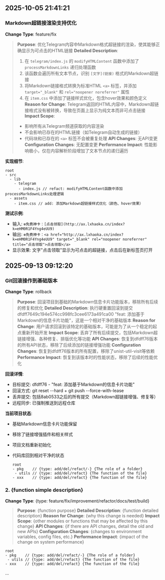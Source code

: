 ## 2025-10-05 21:41:21

### Markdown超链接渲染支持优化

**Change Type**: feature/fix

> **Purpose**: 优化Telegram内容中Markdown格式超链接的渲染，使其能够正确显示为可点击的HTML链接
> **Detailed Description**: 
> 1. 在 `telegram/index.js` 的 `modifyHTMLContent` 函数中添加了 `processMarkdownLinks` 递归处理函数
> 2. 该函数会遍历所有文本节点，识别 `[文字](链接)` 格式的Markdown超链接
> 3. 将Markdown链接格式转换为标准HTML `<a>` 标签，并添加 `target="_blank"` 和 `rel="noopener noreferrer"` 属性
> 4. 在 `item.css` 中添加了链接样式优化，包含hover效果和颜色定义
> **Reason for Change**: Telegram返回的HTML内容中，Markdown超链接格式没有被转换，导致在页面上显示为纯文本而非可点击链接
> **Impact Scope**: 
> - 影响所有从Telegram频道获取的内容渲染
> - 不会影响已存在的HTML链接（如Telegram自动生成的链接）
> - 代码块和已存在的 `<a>` 标签不会被重复处理
> **API Changes**: 无API变更
> **Configuration Changes**: 无配置变更
> **Performance Impact**: 性能影响极小，仅在内容解析阶段增加了文本节点的递归遍历

**实现细节**:
```
root
- src
  - lib
    - telegram
      - index.js // refact: modifyHTMLContent函数中添加processMarkdownLinks处理逻辑
  - assets
    - item.css // add: 添加Markdown超链接样式优化（颜色、hover效果）
```

**测试示例**:
- 输入: `❇️免费神卡：[点击领取](http://ax.lxhaoka.cn/index?k=eHM0R1F4Yng4eUU9)`
- 输出: `❇️免费神卡：<a href="http://ax.lxhaoka.cn/index?k=eHM0R1F4Yng4eUU9" target="_blank" rel="noopener noreferrer" title="点击领取">点击领取</a>`
- 显示效果: 文字"点击领取"显示为可点击的超链接，点击后在新标签页打开

## 2025-09-13 09:12:20

### Git回滚操作到基础版本

**Change Type**: rollback

> **Purpose**: 回滚项目到基础的Markdown信息卡片功能版本，移除所有后续的修复和优化
> **Detailed Description**: 执行硬重置回滚到提交dfdff7649c194e574cc998fc3cee6173a491ca00 "feat: 添加基于Markdown的信息卡片功能"，这是一个相对干净的基础版本
> **Reason for Change**: 用户请求回滚到该特定的基础版本，可能是为了从一个稳定的起点重新开始开发
> **Impact Scope**: 丢弃了所有后续提交，包括Markdown超链接增强、各种修复、排版优化等功能
> **API Changes**: 恢复到dfdff76版本的所有API状态，移除了后续添加的链接增强功能
> **Configuration Changes**: 恢复到dfdff76版本的所有配置，移除了unist-util-visit等依赖
> **Performance Impact**: 恢复到该版本时的性能状态，移除了后续的性能优化

**回滚详情**:
- 目标提交: dfdff76 - "feat: 添加基于Markdown的信息卡片功能"
- 回滚方式: git reset --hard + git push --force-with-lease
- 丢弃提交: 包括8ab0533之后的所有提交（Markdown超链接增强、修复等）
- 远程同步: 已强制推送到远程仓库

**当前项目状态**:
- 基础Markdown信息卡片功能保留
- 移除了链接增强插件和相关样式
- 项目文档重新初始化
- 代码库回到相对干净的状态

   ```
   root
   - pkg    // {type: add/del/refact/-} {The role of a folder}
    - utils // {type: add/del/refact} {The function of the file}
   - xxx    // {type: add/del/refact} {The function of the file}
   ```

### 2. {function simple description}

**Change Type**: {type: feature/fix/improvement/refactor/docs/test/build}

> **Purpose**: {function purpose}
> **Detailed Description**: {function detailed description}
> **Reason for Change**: {why this change is needed}
> **Impact Scope**: {other modules or functions that may be affected by this change}
> **API Changes**: {if there are API changes, detail the old and new APIs}
> **Configuration Changes**: {changes to environment variables, config files, etc.}
> **Performance Impact**: {impact of the change on system performance}

   ```
   root
   - pkg    // {type: add/del/refact/-} {The role of a folder}
    - utils // {type: add/del/refact} {The function of the file}
   - xxx    // {type: add/del/refact} {The function of the file}
   ```

...